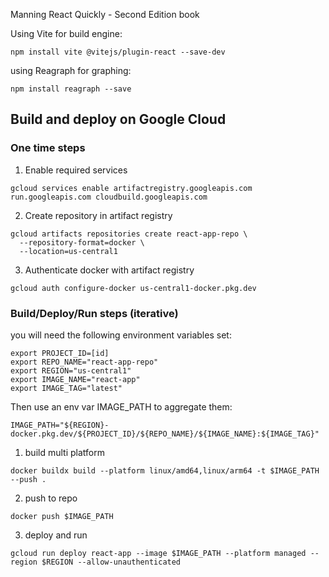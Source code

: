 Manning React Quickly - Second Edition book

Using Vite for build engine:

```
npm install vite @vitejs/plugin-react --save-dev
```

using Reagraph for graphing:

```
npm install reagraph --save
```


## Build and deploy on Google Cloud

### One time steps
1. Enable required services
```
gcloud services enable artifactregistry.googleapis.com run.googleapis.com cloudbuild.googleapis.com
```

2. Create repository in artifact registry 
```
gcloud artifacts repositories create react-app-repo \
  --repository-format=docker \
  --location=us-central1
```

3. Authenticate docker with artifact registry
```
gcloud auth configure-docker us-central1-docker.pkg.dev
```

### Build/Deploy/Run steps (iterative)
you will need the following environment variables set:
```
export PROJECT_ID=[id]
export REPO_NAME="react-app-repo"
export REGION="us-central1"   
export IMAGE_NAME="react-app"
export IMAGE_TAG="latest"
```
Then use an env var IMAGE_PATH to aggregate them:
```
IMAGE_PATH="${REGION}-docker.pkg.dev/${PROJECT_ID}/${REPO_NAME}/${IMAGE_NAME}:${IMAGE_TAG}"
```

1. build multi platform 
```
docker buildx build --platform linux/amd64,linux/arm64 -t $IMAGE_PATH --push .
```

2. push to repo
```
docker push $IMAGE_PATH
```

3. deploy and run
```
gcloud run deploy react-app --image $IMAGE_PATH --platform managed --region $REGION --allow-unauthenticated
```